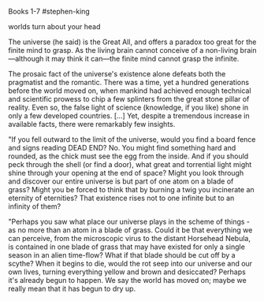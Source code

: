 Books 1-7
#stephen-king

worlds turn about your head

The universe (he said) is the Great All, and offers a paradox too great for the finite mind to grasp. As the living brain cannot conceive of a non-living brain—although it may think it can—the finite mind cannot grasp the infinite.

The prosaic fact of the universe's existence alone defeats both the pragmatist and the romantic. There was a time, yet a hundred generations before the world moved on, when mankind had achieved enough technical and scientific prowess to chip a few splinters from the great stone pillar of reality. Even so, the false light of science (knowledge, if you like) shone in only a few developed countries. \[...\] Yet, despite a tremendous increase in available facts, there were remarkably few insights.

"If you fell outward to the limit of the universe, would you find a board fence and signs reading DEAD END? No. You might find something hard and rounded, as the chick must see the egg from the inside. And if you should peck through the shell (or find a door), what great and torrential light might shine through your opening at the end of space? Might you look through and discover our entire universe is but part of one atom on a blade of grass? Might you be forced to think that by burning a twig you incinerate an eternity of eternities? That existence rises not to one infinite but to an infinity of them?

"Perhaps you saw what place our universe plays in the scheme of things - as no more than an atom in a blade of grass. Could it be that everything we can perceive, from the microscopic virus to the distant Horsehead Nebula, is contained in one blade of grass that may have existed for only a single season in an alien time-flow? What if that blade should be cut off by a scythe? When it begins to die, would the rot seep into our universe and our own lives, turning everything yellow and brown and desiccated? Perhaps it's already begun to happen. We say the world has moved on; maybe we really mean that it has begun to dry up.